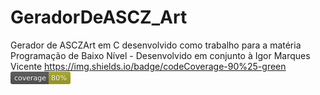 # GeradorDeASCZ_Art
Gerador de ASCZArt em C desenvolvido como trabalho para a matéria Programação de Baixo Nível - Desenvolvido em conjunto à Igor Marques Vicente 
https://img.shields.io/badge/codeCoverage-90%25-green
<svg xmlns="http://www.w3.org/2000/svg" xmlns:xlink="http://www.w3.org/1999/xlink" width="96" height="20" role="img" aria-label="coverage: 80%"><title>coverage: 80%</title><linearGradient id="s" x2="0" y2="100%"><stop offset="0" stop-color="#bbb" stop-opacity=".1"/><stop offset="1" stop-opacity=".1"/></linearGradient><clipPath id="r"><rect width="96" height="20" rx="3" fill="#fff"/></clipPath><g clip-path="url(#r)"><rect width="61" height="20" fill="#555"/><rect x="61" width="35" height="20" fill="#a4a61d"/><rect width="96" height="20" fill="url(#s)"/></g><g fill="#fff" text-anchor="middle" font-family="Verdana,Geneva,DejaVu Sans,sans-serif" text-rendering="geometricPrecision" font-size="110"><text aria-hidden="true" x="315" y="150" fill="#010101" fill-opacity=".3" transform="scale(.1)" textLength="510">coverage</text><text x="315" y="140" transform="scale(.1)" fill="#fff" textLength="510">coverage</text><text aria-hidden="true" x="775" y="150" fill="#010101" fill-opacity=".3" transform="scale(.1)" textLength="250">80%</text><text x="775" y="140" transform="scale(.1)" fill="#fff" textLength="250">80%</text></g></svg>
